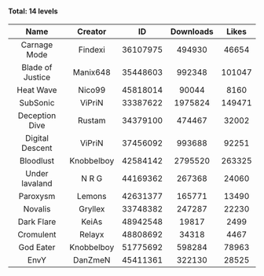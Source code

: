 #### Total: 14 levels

| Name | Creator | ID | Downloads | Likes |
|:---:|:---:|:---:|:---:|:---:|
| Carnage Mode | Findexi | 36107975 | 494930 | 46654
| Blade of Justice | Manix648 | 35448603 | 992348 | 101047
| Heat Wave | Nico99 | 45818014 | 90044 | 8160
| SubSonic | ViPriN | 33387622 | 1975824 | 149471
| Deception Dive | Rustam | 34379100 | 474467 | 32002
| Digital Descent | ViPriN | 37456092 | 993688 | 92251
| Bloodlust | Knobbelboy | 42584142 | 2795520 | 263325
| Under lavaland | N R G | 44169362 | 267368 | 24060
| Paroxysm | Lemons | 42631377 | 165771 | 13490
| Novalis | Gryllex | 33748382 | 247287 | 22230
| Dark Flare | KeiAs | 48942548 | 19817 | 2499
| Cromulent | Relayx | 48808692 | 34318 | 4467
| God Eater | Knobbelboy | 51775692 | 598284 | 78963
| EnvY | DanZmeN | 45411361 | 322130 | 28525
